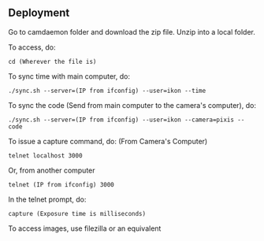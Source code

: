 ## Deployment

Go to camdaemon folder and download the zip file. Unzip into a local folder.

To access, do:

    cd (Wherever the file is)
  
To sync time with main computer, do:

    ./sync.sh --server=(IP from ifconfig) --user=ikon --time

To sync the code (Send from main computer to the camera's computer), do:

    ./sync.sh --server=(IP from ifconfig) --user=ikon --camera=pixis --code

To issue a capture command, do: (From Camera's Computer)

    telnet localhost 3000
    
Or, from another computer

    telnet (IP from ifconfig) 3000

In the telnet prompt, do:

    capture (Exposure time is milliseconds)

To access images, use filezilla or an equivalent

  


